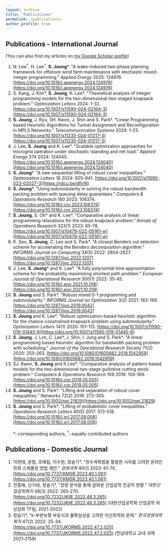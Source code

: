 ```yaml
---
layout: archive
title: "Publications"
permalink: /publications/
author_profile: true
---
```

## **Publications - International Journal**
(You can also find my articles on [my Google Scholar profile](https://scholar.google.com/citations?hl=en&user=j-bCTNgAAAAJ&view_op=list_works&sortby=pubdate))<br />
1. N. Lee<sup>†</sup>, H. Lee<sup>†</sup>, **S. Joung**\*. "A wake-induced two-phase planning framework for offshore wind farm maintenance with stochastic mixed-integer programming." _Applied Energy_ 2025: 124976. [https://doi.org/10.1016/j.apenergy.2024.124976](https://doi.org/10.1016/j.apenergy.2024.124976)
1. S. Kang, J. Kim\*, **S. Joung**, K. Lee\*. "Theoretical analysis of integer programming models for the two-dimensional two-staged knapsack problem." _Optimization Letters_ 2024: 1-32. [https://doi.org/10.1007/s11590-024-02164-3](https://doi.org/10.1007/s11590-024-02164-3)
1. **S. Joung**, J. Ryu, SH. Kwon, J. Shin and S. Park\*. "Linear Programming based Heuristic Algorithms for Tunnel Assignment and Reconfiguration in MPLS Networks." _Telecommunication Systems_ 2024: 1-23. [https://doi.org/10.1007/s11235-024-01217-3](https://doi.org/10.1007/s11235-024-01217-3)
1. J. Lee, **S. Joung** and K. Lee\*. "Scalable optimization approaches for microgrid operation under stochastic islanding and net load." _Applied Energy_ 374 2024: 124040. [https://doi.org/10.1016/j.apenergy.2024.124040](https://doi.org/10.1016/j.apenergy.2024.124040)
1. **S. Joung**\*. "A new sequential lifting of robust cover inequalities." _Optimization Letters_ 18 2024: 925–941. [https://doi.org/10.1007/s11590-023-02027-3](https://rdcu.be/dfrrN)
1. **S. Joung**\*. "Using submodularity in solving the robust bandwidth packing problem with queuing delay guarantees." _Computers & Operations Research_ 160 2023: 106374. [https://doi.org/10.1016/j.cor.2023.106374](https://doi.org/10.1016/j.cor.2023.106374)
1. **S. Joung**, S. Oh\* and K. Lee\*. "Comparative analysis of linear programming relaxations for the robust knapsack problem." _Annals of Operations Research_ 323(1) 2023: 65-78. [https://doi.org/10.1007/s10479-022-05161-w](https://doi.org/10.1007/s10479-022-05161-w)
1. K. Seo, **S. Joung**, C. Lee and S. Park\*. "A closest Benders cut selection scheme for accelerating the Benders decomposition algorithm." _INFORMS Journal on Computing_ 34(5) 2022: 2804-2827. [https://doi.org/10.1287/ijoc.2022.1207](https://doi.org/10.1287/ijoc.2022.1207)
1. J. Lee, **S. Joung**\* and K. Lee\*. "A fully polynomial time approximation scheme for the probability maximizing shortest path problem." _European Journal of Operational Research_ 300(1) 2022: 35-45. [https://doi.org/10.1016/j.ejor.2021.10.018](https://doi.org/10.1016/j.ejor.2021.10.018)
1. **S. Joung** and S. Park\*. "Robust mixed 0-1 programming and submodularity." _INFORMS Journal on Optimization_ 3(2) 2021: 183-199. [https://doi.org/10.1287/ijoo.2019.0042](https://doi.org/10.1287/ijoo.2019.0042)
1. **S. Joung** and K. Lee\*. "Robust optimization-based heuristic algorithm for the chance-constrained knapsack problem using submodularity." _Optimization Letters_ 14(1) 2020: 101-113. [https://doi.org/10.1007/s11590-019-01445-6](https://doi.org/10.1007/s11590-019-01445-6)
1. **S. Joung**, J. Lim, C. Lee\*, J. Shin, I. Jung and S. Park\*. "A linear programming based heuristic algorithm for bandwidth packing problem with scheduling." _Journal of the Operational Research Society_ 71(2) 2020: 250-263. [https://doi.org/10.1080/01605682.2018.1542959](https://doi.org/10.1080/01605682.2018.1542959)
1. SJ. Kwon, **S. Joung** and K.Lee\*. "Comparative analysis of pattern-based models for the two-dimensional two-stage guillotine cutting stock problem." _Computers & Operations Research_ 109 2019: 159-169. [https://doi.org/10.1016/j.cor.2019.05.005](https://doi.org/10.1016/j.cor.2019.05.005)
1. **S. Joung** and S. Park\*. "Lifting and separation of robust cover inequalities." _Networks_ 72(2) 2018: 272-305. [https://doi.org/10.1002/net.21829](https://doi.org/10.1002/net.21829)
1. **S. Joung** and S. Park\*. "Lifting of probabilistic cover inequalities." _Operations Research Letters_ 45(5) 2017: 513-518. [https://doi.org/10.1016/j.orl.2017.08.006](https://doi.org/10.1016/j.orl.2017.08.006)<br /><br />
*: corresponding authors, <sup>†</sup>: equally contributed authors

## **Publications - Domestic Journal**
1. 이현태, 윤범, 조예림, 이수현, 정슬기*, "정수계획법을 활용한 시차를 고려한 온라인 학회 스케줄링 방법 제안." _경영과학_ 40(1) 2023: 61-70. [https://doi.org/10.7737/KMSR.2023.40.1.061](https://doi.org/10.7737/KMSR.2023.40.1.061)
1. 전홍배, 신기태, 정슬기*, "정량 분석을 통해 살펴본 산업공학 전공의 현황." _대한산업공학회지_ 48(3) 2022: 265-270. [https://doi.org/10.7232/JKIIE.2022.48.3.265](https://doi.org/10.7232/JKIIE.2022.48.3.265)
(대한산업공학회 산업공학 위상강화 TF팀, 2021-2022)
1. 정슬기*, "k-부분보형 부등식과 불확실성을 고려한 이산최적화 문제." _한국경영과학회지_ 47(2) 2022: 25-34. [https://doi.org/10.7737/JKORMS.2022.47.2.025](https://doi.org/10.7737/JKORMS.2022.47.2.025)
(전남대학교 교내 과제 2021-2158)
